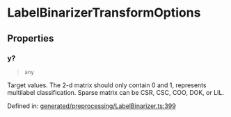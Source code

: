 # LabelBinarizerTransformOptions

## Properties

### y?

> `any`

Target values. The 2-d matrix should only contain 0 and 1, represents multilabel classification. Sparse matrix can be CSR, CSC, COO, DOK, or LIL.

Defined in:  [generated/preprocessing/LabelBinarizer.ts:399](https://github.com/transitive-bullshit/scikit-learn-ts/blob/122b3c0/packages/sklearn/src/generated/preprocessing/LabelBinarizer.ts#L399)
